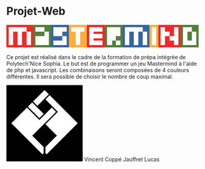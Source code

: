 # Projet-Web
![Image](https://github.com/AnEdge/Projet-Web/blob/master/Mastermind_main.png)

Ce projet est réalisé dans le cadre de la formation de prépa intégrée de Polytech'Nice Sophia.
Le but est de programmer un jeu Mastermind à l'aide de php et javascript.
Les combinaisons seront composées de 4 couleurs différentes.
Il sera possible de choisir le nombre de coup maximal.


<p align="center">

  ![Image](https://github.com/AnEdge/Projet-Web/blob/master/THEGANG.png)   Vincent Coppé 
Jauffret Lucas

</p>
